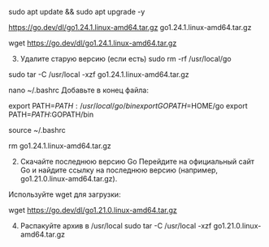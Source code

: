 sudo apt update && sudo apt upgrade -y

https://go.dev/dl/go1.24.1.linux-amd64.tar.gz
go1.24.1.linux-amd64.tar.gz


wget https://go.dev/dl/go1.24.1.linux-amd64.tar.gz


3. Удалите старую версию (если есть)
sudo rm -rf /usr/local/go

sudo tar -C /usr/local -xzf go1.24.1.linux-amd64.tar.gz

nano ~/.bashrc
Добавьте в конец файла:

export PATH=$PATH:/usr/local/go/bin
export GOPATH=$HOME/go
export PATH=$PATH:$GOPATH/bin

source ~/.bashrc

rm go1.24.1.linux-amd64.tar.gz



2. Скачайте последнюю версию Go
   Перейдите на официальный сайт Go и найдите ссылку на последнюю версию (например, go1.21.0.linux-amd64.tar.gz).

Используйте wget для загрузки:

wget https://go.dev/dl/go1.21.0.linux-amd64.tar.gz


4. Распакуйте архив в /usr/local
   sudo tar -C /usr/local -xzf go1.21.0.linux-amd64.tar.gz